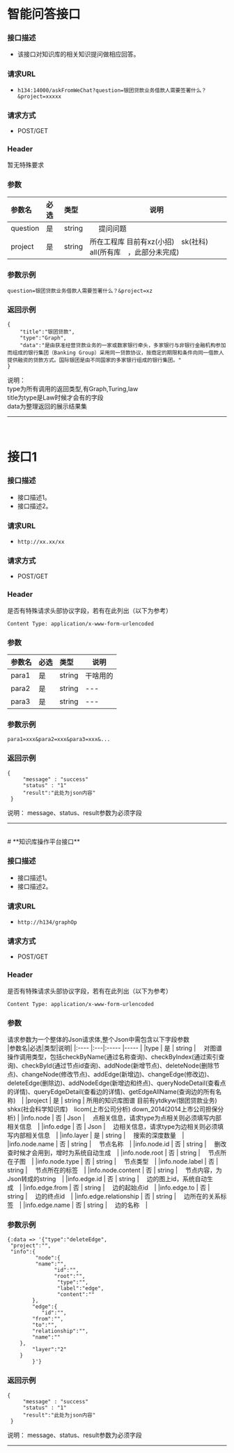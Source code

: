 # **智能问答接口**

### **接口描述**
- 该接口对知识库的相关知识提问做相应回答。

### **请求URL**
- ` h134:14000/askFromWeChat?question=银团贷款业务借款人需要签署什么？&project=xxxxx `

### **请求方式**
- POST/GET

### **Header**
暂无特殊要求

### **参数**

|参数名|必选|类型|说明|
|:----    |:---|:----- |-----   |
|question |  是  |    string   |　 提问问题　|
|project  |  是  |    string   |   所在工程库 目前有xz(小招)　sk(社科)　all(所有库　，此部分未完成)  |

### **参数示例**
```
question=银团贷款业务借款人需要签署什么？&project=xz
```

### **返回示例**

```
{
    "title":"银团贷款",
	"type":"Graph",
	"data":"是由获准经营贷款业务的一家或数家银行牵头，多家银行与非银行金融机构参加而组成的银行集团（Banking Group）采用同一贷款协议，按商定的期限和条件向同一借款人提供融资的贷款方式。国际银团是由不同国家的多家银行组成的银行集团。"
}
```
说明：<br>
type为所有调用的返回类型,有Graph,Turing,law<br>
title为type是Law时候才会有的字段<br>
data为整理返回的展示结果集<br>

------
<br/>

# **接口1**

### **接口描述**
- 接口描述1。
- 接口描述2。

### **请求URL**
- ` http://xx.xx/xx `

### **请求方式**
- POST/GET

### **Header**
是否有特殊请求头部协议字段，若有在此列出（以下为参考）
```
Content Type: application/x-www-form-urlencoded
```

### **参数**

|参数名|必选|类型|说明|
|:----    |:---|:----- |-----   |
|para1 |  是  |    string   |    干啥用的   |
|para2 |  是  |    string   |    ---   |
|para3 |  是  |    string   |    ---  |

### **参数示例**
```
para1=xxx&para2=xxx&para3=xxx&...
```

### **返回示例**

```
{ 
     "message" : "success"
     "status" : "1"
	 "result":"此处为json内容"
 }
```
说明：
message、status、result参数为必须字段

------
<br/>
# **知识库操作平台接口**

### **接口描述**
- 接口描述1。
- 接口描述2。

### **请求URL**
- ` http://h134/graphOp `

### **请求方式**
- POST/GET

### **Header**
是否有特殊请求头部协议字段，若有在此列出（以下为参考）
```
Content Type: application/x-www-form-urlencoded
```

### **参数**
请求参数为一个整体的Json请求体,整个Json中需包含以下字段参数<br>
|参数名|必选|类型|说明|
|:----    |:---|:----- |-----   |
|type |  是  |    string   |　 对图谱操作调用类型，包括checkByName(通过名称查询)、checkByIndex(通过索引查询)、checkById(通过节点id查询)、addNode(新增节点)、deleteNode(删除节点)、changeNode(修改节点)、addEdge(新增边)、changeEdge(修改边)、deleteEdge(删除边)、addNodeEdge(新增边和终点)、queryNodeDetail(查看点的详情)、queryEdgeDetail(查看边的详情)、getEdgeAllName(查询边的所有名称)　|
|project  |  是  |    string   |   所用的知识库图谱 目前有ytdkyw(银团贷款业务)　shkx(社会科学知识库)　licom(上市公司分析)  down_2014(2014上市公司担保分析) |
|info.node |  否  |    Json   |　 点相关信息，请求type为点相关则必须填写内部相关信息　|
|info.edge |  否  |    Json   |　 边相关信息，请求type为边相关则必须填写内部相关信息　|
|info.layer |  是  |    string   |　 搜索的深度数量　|
|info.node.name |  否  |    string   |　 节点名称　|
|info.node.id |  否  |    string   |　 删改查时候才会用到，增时为系统自动生成　|
|info.node.root |  否  |    string   |　 节点所在子图　|
|info.node.type |  否  |    string   |　 节点类型　|
|info.node.label |  否  |    string   |　 节点所在的标签　|
|info.node.content |  否  |    string   |　 节点内容，为Json转成的string　|
|info.edge.id |  否  |    string   |　 边的图上id，系统自动生成　|
|info.edge.from |  否  |    string   |　 边的起始点id　|
|info.edge.to |  否  |    string   |　 边的终点id　|
|info.edge.relationship |  否  |    string   |　 边所在的关系标签　|
|info.edge.name |  否  |    string   |　 边的名称　|

### **参数示例**
```
{:data => '{"type":"deleteEdge",
 "project":"",
 "info":{
    	 "node":{
         "name":"",
               "id":"",
               "root":"",
                "type":"",
                "label":"edge",
                "content":""
		},
		"edge":{
		   "id":"",
        "from":"",
        "to":"",
        "relationship":"",
        "name":""
	},
		"layer":"2"
	}
		}'}
```

### **返回示例**

```
{
     "message" : "success"
     "status" : "1"
     "result":"此处为json内容"
 }
```
说明：
message、status、result参数为必须字段

------
<br/>
